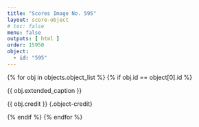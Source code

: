 ```yaml
---
title: "Scores Image No. 595"
layout: score-object
# toc: false
menu: false
outputs: [ html ]
order: 15950
object:
  - id: "595"
---
```


{% for obj in objects.object_list %}
{% if obj.id == object[0].id %}

{{ obj.extended_caption }}

{{ obj.credit }} {.object-credit}

{% endif %}
{% endfor %}
